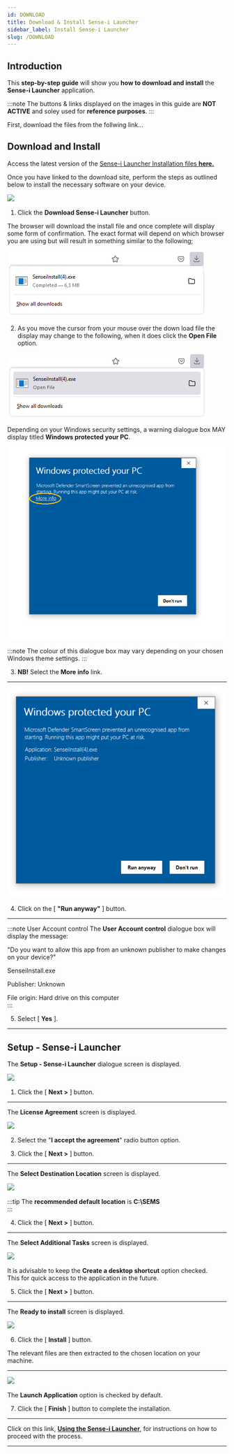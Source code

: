 ```yaml
---
id: DOWNLOAD
title: Download & Install Sense-i Launcher
sidebar_label: Install Sense-i Launcher
slug: /DOWNLOAD
---
```


## Introduction  

This **step-by-step guide** will show you **how to download and install** the **Sense-i Launcher** application.  

:::note
The buttons & links displayed on the images in this guide are **NOT ACTIVE** and soley used for **reference purposes**.
:::

First, download the files from the follwing link...

## Download and Install 

Access the latest version of the [Sense-i Launcher Installation files **here.**](https://elfworks.co.za/subdomains/sense-i/Install/download.html)  

Once you have linked to the download site, perform the steps as outlined below to install the necessary software on your device.

![](../static/img/docs/LAUNCH/image00.png)  

1.  Click the **Download Sense-i Launcher** button.  

The browser will download the install file and once complete will display some form of confirmation. The exact format will depend on which browser you are using but will result in something similar to the following;

![](../static/img/docs/LAUNCH/image100.png)  

2.  As you move the cursor from your mouse over the down load file the display may change to the following, when it does click the **Open File** option.

![](../static/img/docs/LAUNCH/image101.png)  

Depending on your Windows security settings, a warning dialogue box MAY display titled **Windows protected your PC**.  

![](../static/img/docs/LAUNCH/image102.png)  

:::note
The colour of this dialogue box may vary depending on your chosen Windows theme settings.
:::

3.	**NB!** Select the **More info** link.  

----

![](../static/img/docs/LAUNCH/image103.png)  

4.	Click on the [ **"Run anyway"** ] button.  

----

:::note User Account control
The **User Account control** dialogue box will display the message:

"Do you want to allow this app from an unknown publisher to make changes on your device?"  

SenseiInstall.exe  

Publisher: Unknown  

File origin: Hard drive on this computer  
:::

5.	Select [  **Yes**  ].  

----

## Setup - Sense-i Launcher  

The **Setup - Sense-i Launcher** dialogue screen is displayed.  

![](../static/img/docs/LAUNCH/image05.png)  

1.	Click the [ **Next >** ] button.  

----

The **License Agreement** screen is displayed.  

![](../static/img/docs/LAUNCH/image06.png)  

2.	Select the "**I accept the agreement**" radio button option.

3.	Click the [ **Next >** ] button.   

----

The **Select Destination Location** screen is displayed.

![](../static/img/docs/LAUNCH/image07.png)

:::tip
The **recommended default location** is **C:\SEMS**  
:::

4.	Click the [ **Next >** ] button.  

----

The **Select Additional Tasks** screen is displayed.

![](../static/img/docs/LAUNCH/image08.png)  

It is advisable to keep the **Create a desktop shortcut** option checked.  
This for quick access to the application in the future.


5.	Click the [ **Next >** ] button.  

----

The **Ready to install** screen is displayed.  

![](../static/img/docs/LAUNCH/image09.png)  

6.	 Click the [ **Install** ] button.  

The relevant files are then extracted to the chosen location on your machine.  

----

![](../static/img/docs/LAUNCH/image10.png)

The **Launch Application** option is checked by default.  

7.	Click the [ **Finish** ] button to complete the installation.  

----

Click on this link, **[Using the Sense-i Launcher](LAUNCH)**, for instructions on how to proceed with the process.

----









